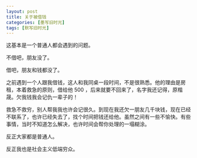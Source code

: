 ```yaml
---
layout: post
title: 关于被借钱
categories: [墨写旧时光]
tags: [默写旧时光]
---
```


这基本是一个普通人都会遇到的问题。

不借吧，朋友没了。

借吧，朋友和钱都没了。

之前遇到一个人跟我借钱，这人和我同桌一段时间，不是很熟悉。他的理由是房租，本着救急的原则，借给他 500 ，后来就要不回来了，名字我还记得，原楷晟。欠我钱我会记仇一辈子的！

救急不救穷，别人帮我我也许会记很久。到现在我还欠一朋友几千块钱，现在已经不联系了，也许已经失去了，找个时间把钱还给他。虽然之间有一些不愉快。有些事情，当时不知道怎么解决，也许时间会帮你处理的一塌糊涂。

反正大家都是普通人。

反正我也是社会主义低端穷众。
